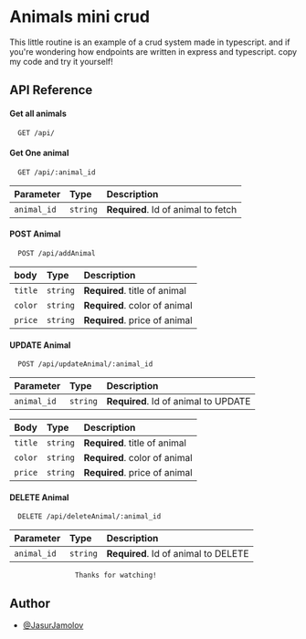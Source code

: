 
# Animals mini crud

This little routine is an example of a crud system made in typescript. and if you're wondering how endpoints are written in express and typescript. copy my code and try it yourself!


## API Reference

#### Get all animals

```http
  GET /api/
```

#### Get One animal

```http
  GET /api/:animal_id
```

| Parameter | Type     | Description                       |
| :-------- | :------- | :-------------------------------- |
| `animal_id`      | `string` | **Required**. Id of animal to fetch |

#### POST Animal

```http
  POST /api/addAnimal
```

| body  | Type     | Description                       |
| :-------- | :------- | :-------------------------------- |
| `title`      | `string` | **Required**. title of animal  |
| `color`      | `string` | **Required**. color of animal |
| `price`      | `string` | **Required**. price of animal |

#### UPDATE Animal

```http
  POST /api/updateAnimal/:animal_id
```
| Parameter  | Type     | Description                       |
| :-------- | :------- | :-------------------------------- |
| `animal_id`      | `string` | **Required**.  Id of animal to UPDATE  |


| Body  | Type     | Description                       |
| :-------- | :------- | :-------------------------------- |
| `title`      | `string` | **Required**. title of animal  |
| `color`      | `string` | **Required**. color of animal |
| `price`      | `string` | **Required**. price of animal |

#### DELETE Animal

```http
  DELETE /api/deleteAnimal/:animal_id
```
| Parameter  | Type     | Description                       |
| :-------- | :------- | :-------------------------------- |
| `animal_id`      | `string` | **Required**.  Id of animal to DELETE  |

                    Thanks for watching!
## Author

- [@JasurJamolov](https://www.github.com/JasurJamolovdev)

